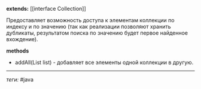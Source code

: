 **extends:** [[interface Collection]]

Предоставляет возможность доступа к элементам коллекции по индексу и по значению (так как реализации позволяют хранить дубликаты, результатом поиска по значению будет первое найденное вхождение).

**methods**
- addAll(List list) - добавляет все элементы одной коллекции в другую.

---
*теги:* #java